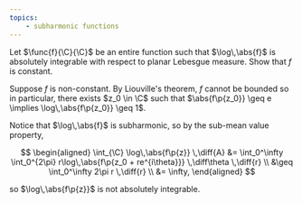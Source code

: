 ```yaml
---
topics:
    - subharmonic functions
---
```


<problem>

Let $\func{f}{\C}{\C}$ be an entire function such that $\log\,\abs{f}$ is absolutely integrable with respect to planar Lebesgue measure. Show that $f$ is constant.

</problem>

<solution>

Suppose $f$ is non-constant. By Liouville's theorem, $f$ cannot be bounded so in particular, there exists $z_0 \in \C$ such that $\abs{f\p{z_0}} \geq e \implies \log\,\abs{f\p{z_0}} \geq 1$.

Notice that $\log\,\abs{f}$ is subharmonic, so by the sub-mean value property,

$$
\begin{aligned}
    \int_{\C} \log\,\abs{f\p{z}} \,\diff{A}
        &= \int_0^\infty \int_0^{2\pi} r\log\,\abs{f\p{z_0 + re^{i\theta}}} \,\diff\theta \,\diff{r} \\
        &\geq \int_0^\infty 2\pi r \,\diff{r} \\
        &= \infty,
\end{aligned}
$$

so $\log\,\abs{f\p{z}}$ is not absolutely integrable.

</solution>
